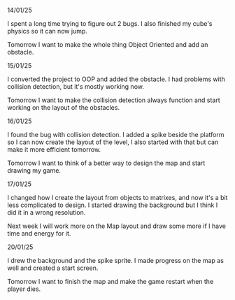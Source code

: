 14/01/25

I spent a long time trying to figure out 2 bugs. I also finished my cube's physics so it can now jump.

Tomorrow I want to make the whole thing Object Oriented and add an obstacle.

15/01/25

I converted the project to OOP and added the obstacle. I had problems with collision detection, but it's mostly working now.

Tomorrow I want to make the collision detection always function and start working on the layout of the obstacles.

16/01/25

I found the bug with collision detection. I added a spike beside the platform so I can now create the layout of the level, I also started with that but can make it more efficient tomorrow.

Tomorrow I want to think of a better way to design the map and start drawing my game.

17/01/25

I changed how I create the layout from objects to matrixes, and now it's a bit less complicated to design. I started drawing the background but I think I did it in a wrong resolution.

Next week I will work more on the Map layout and draw some more if I have time and energy for it.

20/01/25

I drew the background and the spike sprite. I made progress on the map as well and created a start screen.

Tomorrow I want to finish the map and make the game restart when the player dies.



